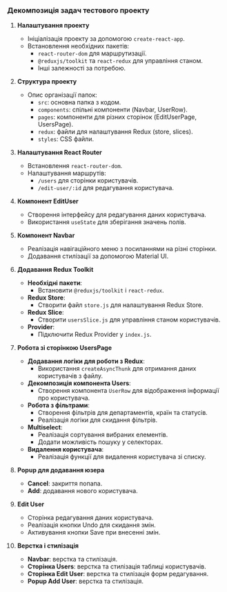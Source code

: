 ### Декомпозиція задач тестового проекту

1. **Налаштування проекту**
   - Ініціалізація проекту за допомогою `create-react-app`.
   - Встановлення необхідних пакетів:
     - `react-router-dom` для маршрутизації.
     - `@reduxjs/toolkit` та `react-redux` для управління станом.
     - Інші залежності за потребою.

2. **Структура проекту**
   - Опис організації папок:
     - `src`: основна папка з кодом.
     - `components`: спільні компоненти (Navbar, UserRow).
     - `pages`: компоненти для різних сторінок (EditUserPage, UsersPage).
     - `redux`: файли для налаштування Redux (store, slices).
     - `styles`: CSS файли.

3. **Налаштування React Router**
   - Встановлення `react-router-dom`.
   - Налаштування маршрутів:
     - `/users` для сторінки користувачів.
     - `/edit-user/:id` для редагування користувача.

4. **Компонент EditUser**
   - Створення інтерфейсу для редагування даних користувача.
   - Використання `useState` для зберігання значень полів.

5. **Компонент Navbar**
   - Реалізація навігаційного меню з посиланнями на різні сторінки.
   - Додавання стилізації за допомогою Material UI.

6. **Додавання Redux Toolkit**
   - **Необхідні пакети**:
     - Встановити `@reduxjs/toolkit` і `react-redux`.
   - **Redux Store**:
     - Створити файл `store.js` для налаштування Redux Store.
   - **Redux Slice**:
     - Створити `usersSlice.js` для управління станом користувачів.
   - **Provider**:
     - Підключити Redux Provider у `index.js`.

7. **Робота зі сторінкою UsersPage**
   - **Додавання логіки для роботи з Redux**:
     - Використання `createAsyncThunk` для отримання даних користувачів з файлу.
   - **Декомпозиція компонента Users**:
     - Створення компонента `UserRow` для відображення інформації про користувача.
   - **Робота з фільтрами**:
     - Створення фільтрів для департаментів, країн та статусів.
     - Реалізація логіки для скидання фільтрів.
   - **Multiselect**:
     - Реалізація сортування вибраних елементів.
     - Додати можливість пошуку у селекторах.
   - **Видалення користувача**:
     - Реалізація функції для видалення користувача зі списку.

8. **Popup для додавання юзера**
   - **Cancel**: закриття попапа.
   - **Add**: додавання нового користувача.

9. **Edit User**
   - Сторінка редагування даних користувача.
   - Реалізація кнопки Undo для скидання змін.
   - Активування кнопки Save при внесенні змін.

10. **Верстка і стилізація**
    - **Navbar**: верстка та стилізація.
    - **Сторінка Users**: верстка та стилізація таблиці користувачів.
    - **Сторінка Edit User**: верстка та стилізація форм редагування.
    - **Popup Add User**: верстка та стилізація.


  